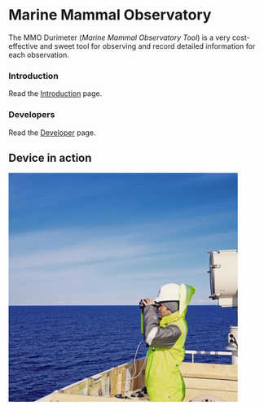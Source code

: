 # Marine Mammal Observatory

The MMO Durimeter (_Marine Mammal Observatory Tool_) is a very cost-effective and sweet tool for observing and record detailed information for each observation.

### Introduction

Read the [Introduction](docs/introduction.md) page.

### Developers

Read the [Developer](docs/for_developers.md) page.

## Device in action

<img src="imgs/durimeter.jpg" width="450px">